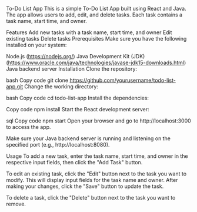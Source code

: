 To-Do List App
This is a simple To-Do List App built using React and Java. The app allows users to add, edit, and delete tasks. Each task contains a task name, start time, and owner.

Features
Add new tasks with a task name, start time, and owner
Edit existing tasks
Delete tasks
Prerequisites
Make sure you have the following installed on your system:

Node.js (https://nodejs.org/)
Java Development Kit (JDK) (https://www.oracle.com/java/technologies/javase-jdk15-downloads.html)
Java backend server
Installation
Clone the repository:

bash
Copy code
git clone https://github.com/yourusername/todo-list-app.git
Change the working directory:

bash
Copy code
cd todo-list-app
Install the dependencies:

Copy code
npm install
Start the React development server:

sql
Copy code
npm start
Open your browser and go to http://localhost:3000 to access the app.

Make sure your Java backend server is running and listening on the specified port (e.g., http://localhost:8080).

Usage
To add a new task, enter the task name, start time, and owner in the respective input fields, then click the "Add Task" button.

To edit an existing task, click the "Edit" button next to the task you want to modify. This will display input fields for the task name and owner. After making your changes, click the "Save" button to update the task.

To delete a task, click the "Delete" button next to the task you want to remove.
